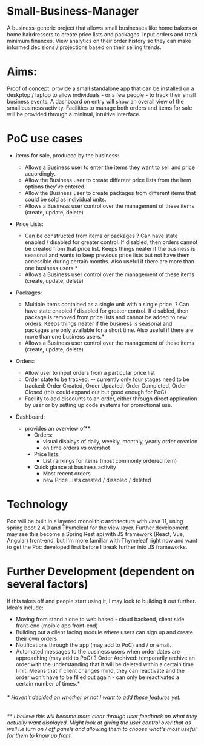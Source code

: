 # Small-Business-Manager
A business-generic project that allows small businesses like home bakers or home hairdressers to create price lists and packages. Input orders and track minimum finances. View analytics on their order history so they can make informed decisions / projections based on their selling trends.

# Aims:
Proof of concept: provide a small standalone app that can be installed on a deskptop / laptop to allow individuals - or a few people - to track their small business events. A dashboard on entry will show an overall view of the small business activity. Facilities to manage both orders and items for sale will be provided through a minimal, intuitive interface.

# PoC use cases
  - items for sale, produced by the business:
    - Allows a Business user to enter the items they want to sell and price accordingly.
    - Allow the Business user to create different price lists from the item options they've entered.
    - Allow the Business user to create packages from different items that could be sold as individual units.
    - Allows a Business user control over the management of these items (create, update, delete)
    
  - Price Lists:
    - Can be constructed from items or packages
    ? Can have state enabled / disabled for greater control. If disabled, then orders cannot be created from that price list. Keeps things neater if the business is seasonal and       wants to keep previous price lists but not have them accessible during certain months. Also useful if there are more than one business users.*
    - Allows a Business user control over the management of these items (create, update, delete)
    
  - Packages:
    - Multiple items contained as a single unit with a single price.
    ? Can have state enabled / disabled for greater control. If disabled, then package is removed from price lists and cannot be added to new orders. Keeps things neater if the       business is seasonal and packages are only available for a short time. Also useful if there are more than one business users.*
    - Allows a Business user control over the management of these items (create, update, delete)
    
  - Orders:
    - Allow user to input orders from a particular price list
    - Order state to be tracked:
      -- currently only four stages need to be tracked: Order Created, Order Updated, Order Completed, Order Closed (this could expand out but good enough for PoC)
    - Facility to add discounts to an order, either through direct application by user or by setting up code systems for promotional use.
    
  - Dashboard:
    - provides an overview of**:
      - Orders:
        - visual displays of daily, weekly, monthly, yearly order creation
        - on time orders vs overshot
      - Price lists:
        - List rankings for items (most commonly ordered item)
      - Quick glance at business activity
        - Most recent orders
        - new Price Lists created / disabled / deleted
        
# Technology
Poc will be built in a layered monolithic architecture with Java 11, using spring boot 2.4.0 and Thymeleaf for the view layer. Further development may see this become a Spring Rest api with JS framework (React, Vue, Angular) front-end, but I'm more familiar with Thymeleaf right now and want to get the Poc developed first before I break further into JS frameworks.

# Further Development (dependent on several factors) 
If this takes off and people start using it, I may look to building it out further. Idea's include:
  - Moving from stand alone to web based - cloud backend, client side front-end (moible app front-end)
  - Building out a client facing module where users can sign up and create their own orders.
  - Notifications through the app (may add to PoC) and / or email.
  - Automated messages to the business users when order dates are approaching (may add to PoC)
  ? Order Archived: temporarily archive an order with the understanding that it will be deleted within a certain time limit. Means that if client changes mind, they can             reactivate and the order won't have to be filled out again - can only be reactivated a certain number of times.*
  
    
###### * Haven't decided on whether or not I want to add these features yet.
###### ** I believe this will become more clear through user feedback on what they actually want displayed. Might look at giving the user control over that as well i.e turn on / off      panels and allowing them to choose what's most useful for them to know up front.
